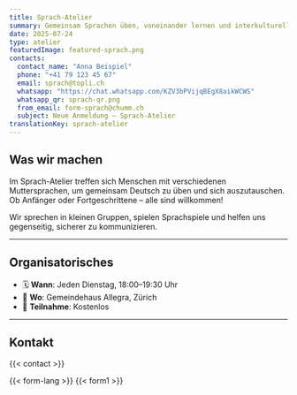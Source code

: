 ```yaml
---
title: Sprach-Atelier
summary: Gemeinsam Sprachen üben, voneinander lernen und interkulturell wachsen.
date: 2025-07-24
type: atelier
featuredImage: featured-sprach.png
contacts:
  contact_name: "Anna Beispiel"
  phone: "+41 79 123 45 67"
  email: sprach@topli.ch
  whatsapp: "https://chat.whatsapp.com/KZV3bPVijqBEgX8aikWCWS"
  whatsapp_qr: sprach-qr.png
  from_email: form-sprach@chumm.ch
  subject: Neue Anmeldung – Sprach-Atelier
translationKey: sprach-atelier
---
```


## Was wir machen

Im Sprach-Atelier treffen sich Menschen mit verschiedenen Muttersprachen, um gemeinsam Deutsch zu üben und sich auszutauschen.
Ob Anfänger oder Fortgeschrittene – alle sind willkommen!

Wir sprechen in kleinen Gruppen, spielen Sprachspiele und helfen uns gegenseitig, sicherer zu kommunizieren.

---

## Organisatorisches

- 🗓 **Wann**: Jeden Dienstag, 18:00–19:30 Uhr
- 📍 **Wo**: Gemeindehaus Allegra, Zürich
- 💸 **Teilnahme**: Kostenlos

---

## Kontakt

{{< contact >}}

{{< form-lang >}}
{{< form1 >}}
